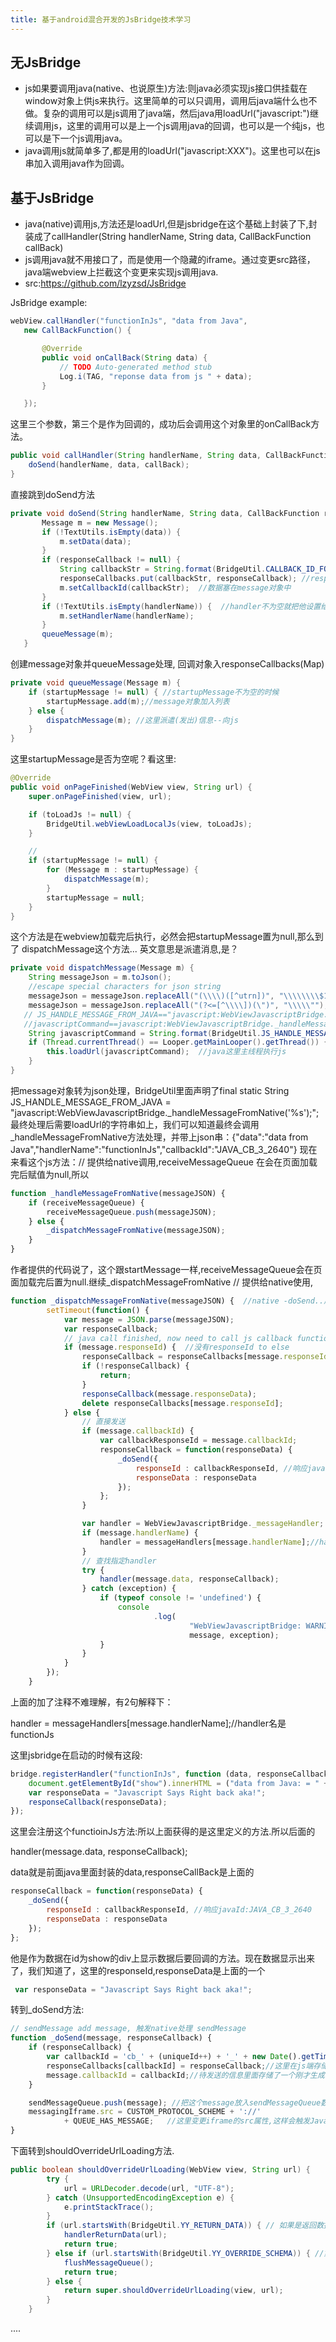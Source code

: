 ```yaml
---
title: 基于android混合开发的JsBridge技术学习
---
```


## 无JsBridge
 -  js如果要调用java(native、也说原生)方法:则java必须实现js接口供挂载在window对象上供js来执行。这里简单的可以只调用，调用后java端什么也不做。复杂的调用可以是js调用了java端，然后java用loadUrl("javascript:")继续调用js，这里的调用可以是上一个js调用java的回调，也可以是一个纯js，也可以是下一个js调用java。
 -  java调用js就简单多了,都是用的loadUrl("javascript:XXX")。这里也可以在js串加入调用java作为回调。
 
## 基于JsBridge
 -  java(native)调用js,方法还是loadUrl,但是jsbridge在这个基础上封装了下,封装成了callHandler(String handlerName, String data, CallBackFunction callBack) 
 -  js调用java就不用接口了，而是使用一个隐藏的iframe。通过变更src路径，java端webview上拦截这个变更来实现js调用java.
 -  src:https://github.com/lzyzsd/JsBridge
 
JsBridge example:
 ```java
webView.callHandler("functionInJs", "data from Java",
    new CallBackFunction() {

        @Override
        public void onCallBack(String data) {
            // TODO Auto-generated method stub
            Log.i(TAG, "reponse data from js " + data);
        }

    });
```

这里三个参数，第三个是作为回调的，成功后会调用这个对象里的onCallBack方法。

```java
public void callHandler(String handlerName, String data, CallBackFunction callBack) {
    doSend(handlerName, data, callBack);
}
```
直接跳到doSend方法
 ```java
private void doSend(String handlerName, String data, CallBackFunction responseCallback) {
        Message m = new Message();
        if (!TextUtils.isEmpty(data)) {
            m.setData(data);
        }
        if (responseCallback != null) {
            String callbackStr = String.format(BridgeUtil.CALLBACK_ID_FORMAT, ++uniqueId + (BridgeUtil.UNDERLINE_STR + SystemClock.currentThreadTimeMillis()));
            responseCallbacks.put(callbackStr, responseCallback); //responseCallbacks数组存回调对象
            m.setCallbackId(callbackStr);  //数据塞在message对象中
        }
        if (!TextUtils.isEmpty(handlerName)) {  //handler不为空就把他设置给message对象
            m.setHandlerName(handlerName);
        }
        queueMessage(m);
    }
```
创建message对象并queueMessage处理,   回调对象入responseCallbacks(Map)

```java
private void queueMessage(Message m) {
    if (startupMessage != null) { //startupMessage不为空的时候
        startupMessage.add(m);//message对象加入列表
    } else {
        dispatchMessage(m); //这里派遣(发出)信息--向js
    }
}
```
这里startupMessage是否为空呢？看这里:

```java
@Override
public void onPageFinished(WebView view, String url) {
    super.onPageFinished(view, url);

    if (toLoadJs != null) {
        BridgeUtil.webViewLoadLocalJs(view, toLoadJs);
    }

    //
    if (startupMessage != null) {
        for (Message m : startupMessage) {
            dispatchMessage(m);
        }
        startupMessage = null;
    }
}
```
这个方法是在webview加载完后执行，必然会把startupMessage置为null,那么到了
dispatchMessage这个方法...   英文意思是派遣消息,是？

```java
private void dispatchMessage(Message m) {
    String messageJson = m.toJson();
    //escape special characters for json string
    messageJson = messageJson.replaceAll("(\\\\)([^utrn])", "\\\\\\\\$1$2");
    messageJson = messageJson.replaceAll("(?<=[^\\\\])(\")", "\\\\\"");
   // JS_HANDLE_MESSAGE_FROM_JAVA=="javascript:WebViewJavascriptBridge._handleMessageFromNative('%s');"
   //javascriptCommand==javascript:WebViewJavascriptBridge._handleMessageFromNative('{\"data\":\"data from Java\",\"handlerName\":\"functionInJs\",\"callbackId\":\"JAVA_CB_3_2640\"}');
    String javascriptCommand = String.format(BridgeUtil.JS_HANDLE_MESSAGE_FROM_JAVA, messageJson);
    if (Thread.currentThread() == Looper.getMainLooper().getThread()) {
        this.loadUrl(javascriptCommand);  //java这里主线程执行js
    }
}
```

把message对象转为json处理，BridgeUtil里面声明了final static String JS_HANDLE_MESSAGE_FROM_JAVA = "javascript:WebViewJavascriptBridge._handleMessageFromNative('%s');"; 最终处理后需要loadUrl的字符串如上，我们可以知道最终会调用_handleMessageFromNative方法处理，并带上json串：{\"data\":\"data from Java\",\"handlerName\":\"functionInJs\",\"callbackId\":\"JAVA_CB_3_2640\"}
现在来看这个js方法：// 提供给native调用,receiveMessageQueue 在会在页面加载完后赋值为null,所以

```js
function _handleMessageFromNative(messageJSON) {
    if (receiveMessageQueue) {
        receiveMessageQueue.push(messageJSON);
    } else {
        _dispatchMessageFromNative(messageJSON);
    }
}
```
 作者提供的代码说了，这个跟startMessage一样,receiveMessageQueue会在页面加载完后置为null.继续_dispatchMessageFromNative
// 提供给native使用,

```js
function _dispatchMessageFromNative(messageJSON) {  //native -doSend..后loadUrl(js这个方法)-获取json数据
        setTimeout(function() {
            var message = JSON.parse(messageJSON);
            var responseCallback;
            // java call finished, now need to call js callback function
            if (message.responseId) {  //没有responseId to else
                responseCallback = responseCallbacks[message.responseId];
                if (!responseCallback) {
                    return;
                }
                responseCallback(message.responseData);
                delete responseCallbacks[message.responseId];
            } else {
                // 直接发送
                if (message.callbackId) {
                    var callbackResponseId = message.callbackId;
                    responseCallback = function(responseData) {
                        _doSend({
                            responseId : callbackResponseId, //响应javaId:JAVA_CB_3_2640
                            responseData : responseData
                        });
                    };
                }

                var handler = WebViewJavascriptBridge._messageHandler;
                if (message.handlerName) {
                    handler = messageHandlers[message.handlerName];//handler名是functionJs
                }
                // 查找指定handler
                try {
                    handler(message.data, responseCallback);
                } catch (exception) {
                    if (typeof console != 'undefined') {
                        console
                                .log(
                                        "WebViewJavascriptBridge: WARNING: javascript handler threw.",
                                        message, exception);
                    }
                }
            }
        });
    }
```

上面的加了注释不难理解，有2句解释下：

handler = messageHandlers[message.handlerName];//handler名是functionJs

这里jsbridge在启动的时候有这段:

```js
bridge.registerHandler("functionInJs", function (data, responseCallback) {
    document.getElementById("show").innerHTML = ("data from Java: = " + data);
    var responseData = "Javascript Says Right back aka!";
    responseCallback(responseData);
});
```
这里会注册这个functioinJs方法:所以上面获得的是这里定义的方法.所以后面的

handler(message.data, responseCallback);

data就是前面java里面封装的data,responseCallBack是上面的

```js
responseCallback = function(responseData) {
    _doSend({
        responseId : callbackResponseId, //响应javaId:JAVA_CB_3_2640
        responseData : responseData
    });
};
```

他是作为数据在id为show的div上显示数据后要回调的方法。现在数据显示出来了，我们知道了，这里的responseId,responseData是上面的一个

```js
 var responseData = "Javascript Says Right back aka!";
```

转到_doSend方法:

```js
// sendMessage add message, 触发native处理 sendMessage
function _doSend(message, responseCallback) {
    if (responseCallback) {
        var callbackId = 'cb_' + (uniqueId++) + '_' + new Date().getTime();
        responseCallbacks[callbackId] = responseCallback;//这里在js端存储JAVA_CB_3_2640作为js  callbackId的属性
        message.callbackId = callbackId;//待发送的信息里面存储了一个刚才生成的js  callbackId
    }

    sendMessageQueue.push(message); //把这个message放入sendMessageQueue数组中.
    messagingIframe.src = CUSTOM_PROTOCOL_SCHEME + '://'
            + QUEUE_HAS_MESSAGE;   //这里变更iframe的src属性,这样会触发Java端WebViewClient的shouldOverrideUrlLoading方法执行
}
```

下面转到shouldOverrideUrlLoading方法.

```java
public boolean shouldOverrideUrlLoading(WebView view, String url) {
        try {
            url = URLDecoder.decode(url, "UTF-8");
        } catch (UnsupportedEncodingException e) {
            e.printStackTrace();
        }
        if (url.startsWith(BridgeUtil.YY_RETURN_DATA)) { // 如果是返回数据 _fetchQueue
            handlerReturnData(url);
            return true;
        } else if (url.startsWith(BridgeUtil.YY_OVERRIDE_SCHEMA)) { //第一次 _doSend/////
            flushMessageQueue();
            return true;
        } else {
            return super.shouldOverrideUrlLoading(view, url);
        }
    }
```
....